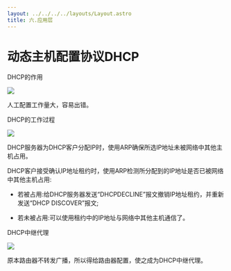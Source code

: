 ```yaml
---
layout: ../../../../layouts/Layout.astro
title: 六.应用层
---
```


# 动态主机配置协议DHCP

DHCP的作用

![](https://img.0pt.im/computernet/6-3/6-3-1.png)

人工配置工作量大，容易出错。

DHCP的工作过程

![](https://img.0pt.im/computernet/6-3/6-3-2.png)

DHCP服务器为DHCP客户分配IP时，使用ARP确保所选IP地址未被网络中其他主机占用。

DHCP客户接受确认IP地址租约时，使用ARP检测所分配到的IP地址是否已被网络中其他主机占用:

- 若被占用:给DHCP服务器发送“DHCPDECLINE”报文撤销IP地址租约，并重新发送“DHCP DISCOVER”报文;

- 若未被占用:可以使用租约中的IP地址与网络中其他主机通信了。

DHCP中继代理

![](https://img.0pt.im/computernet/6-3/6-3-3.png)

原本路由器不转发广播，所以得给路由器配置，使之成为DHCP中继代理。
